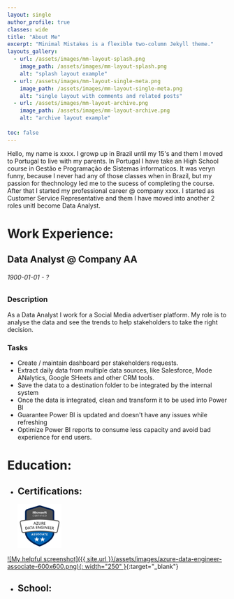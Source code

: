 ```yaml
---
layout: single
author_profile: true
classes: wide
title: "About Me"
excerpt: "Minimal Mistakes is a flexible two-column Jekyll theme."
layouts_gallery:
  - url: /assets/images/mm-layout-splash.png
    image_path: /assets/images/mm-layout-splash.png
    alt: "splash layout example"
  - url: /assets/images/mm-layout-single-meta.png
    image_path: /assets/images/mm-layout-single-meta.png
    alt: "single layout with comments and related posts"
  - url: /assets/images/mm-layout-archive.png
    image_path: /assets/images/mm-layout-archive.png
    alt: "archive layout example"

toc: false
---
```

Hello, my name is xxxx. I growp up in Brazil until my 15's and them I moved to Portugal to live with my parents. In Portugal I have take an High School course in Gestão e Programação de Sistemas informaticos. It was veryn funny, because I never had any of those classes when in Brazil, but my passion for thechnology led me to the sucess of completing the course. After that I started my professional career @ company xxxx. I started as Customer Service Representative and them I have moved into another 2 roles unitl become Data Analyst.

# Work Experience:

## Data Analyst @ Company AA  
###### 1900-01-01 - ?

### Description
 As a Data Analyst I work for a Social Media advertiser platform. My role is to analyse the data and see the trends to help stakeholders to take the right decision.
### Tasks
- Create / maintain dashboard per stakeholders requests.
- Extract daily data from multiple data sources, like Salesforce, Mode ANalytics, Google SHeets and other CRM tools.
- Save the data to a destination folder to be integrated by the internal system
- Once the data is integrated, clean and transform it to be used into Power BI
- Guarantee Power BI is updated and doesn't have any issues while refreshing
- Optimize Power BI reports to consume less capacity and avoid bad experience for end users. 

</details>

#

# Education:

- ## Certifications:
  <img src="./assets/images/azure-data-engineer-associate-600x600.png" alt="Azure Data Engineering Associate" width="100"/>
[![My helpful screenshot]({{ site.url }}/assets/images/azure-data-engineer-associate-600x600.png){: width="250" }](https://google.com){:target="_blank"}

- ## School:
